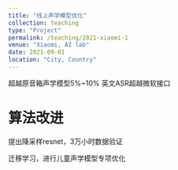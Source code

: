 ```yaml
---
title: "线上声学模型优化"
collection: teaching
type: "Project"
permalink: /teaching/2021-xiaomi-1
venue: "Xiaomi, AI lab"
date: 2021-09-01
location: "City, Country"
---
```


超越原音箱声学模型5%~10% 英文ASR超越微软接口


算法改进
======
提出降采样resnet，3万小时数据验证

迁移学习，进行儿童声学模型专项优化
